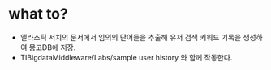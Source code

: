 # what to?
* 엘라스틱 서치의 문서에서 임의의 단어들을 추출해 유저 검색 키워드 기록을 생성하여 몽고DB에 저장.
* TIBigdataMiddleware/Labs/sample user history 와 함께 작동한다.